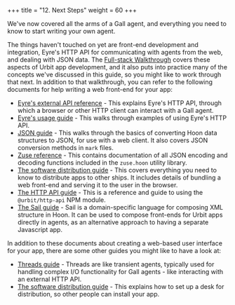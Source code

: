 +++
title = "12. Next Steps"
weight = 60
+++

We've now covered all the arms of a Gall agent, and everything you need to know
to start writing your own agent.

The things haven't touched on yet are front-end development and integration,
Eyre's HTTP API for communicating with agents from the web, and dealing with
JSON data. The [Full-stack Walkthrough](/courses/app-school-full-stack)
covers these aspects of Urbit app development, and it also puts into practice
many of the concepts we've discussed in this guide, so you might like to work
through that next. In addition to that walkthrough, you can refer to the
following documents for help writing a web front-end for your app:

- [Eyre's external API reference](/system/kernel/eyre/reference/external-api-ref) - This
  explains Eyre's HTTP API, through which a browser or other HTTP client can
  interact with a Gall agent.
- [Eyre's usage guide](/system/kernel/eyre/guides/guide) - This walks through examples of
  using Eyre's HTTP API.
- [JSON guide](/language/hoon/guides/json-guide/) - This walks through the basics of
  converting Hoon data structures to JSON, for use with a web client. It also
  covers JSON conversion methods in `mark` files.
- [Zuse reference](/language/hoon/reference/zuse) - This contains
  documentation of all JSON encoding and decoding functions included in the
  `zuse.hoon` utility library.
- [The software distribution guide](/userspace/apps/guides/software-distribution) - This covers
  everything you need to know to distribute apps to other ships. It includes
  details of bundling a web front-end and serving it to the user in the browser.
- [The HTTP API guide](/tools/js-libs/http-api-guide) - This is a reference
  and guide to using the `@urbit/http-api` NPM module.
- [The Sail guide](/language/hoon/guides/sail) - Sail is a domain-specific language
  for composing XML structure in Hoon. It can be used to compose front-ends for
  Urbit apps directly in agents, as an alternative approach to having a
  separate Javascript app.

In addition to these documents about creating a web-based user interface for
your app, there are some other guides you might like to have a look at:

- [Threads guide](/userspace/threads/tutorials/basics/fundamentals) - Threads are like transient
  agents, typically used for handling complex I/O functionality for Gall
  agents - like interacting with an external HTTP API.
- [The software distribution guide](/userspace/apps/guides/software-distribution) - This explains
  how to set up a desk for distribution, so other people can install your app.
